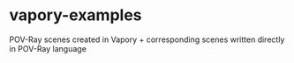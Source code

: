 # vapory-examples
POV-Ray scenes created in Vapory + corresponding scenes written directly in POV-Ray language
